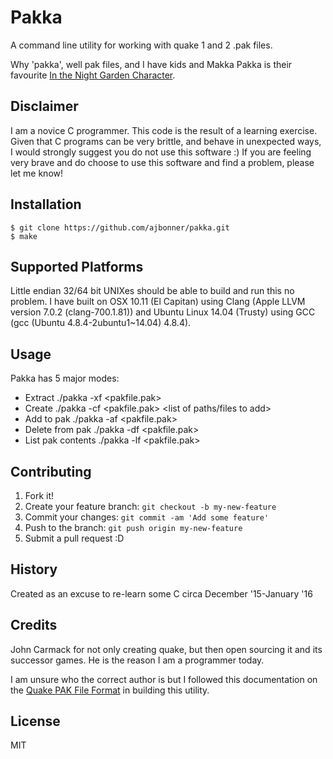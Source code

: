 # Pakka
A command line utility for working with quake 1 and 2 .pak files.

Why 'pakka', well pak files, and I have kids and Makka Pakka is their favourite
[In the Night Garden Character](http://www.inthenightgarden.co.uk/).

## Disclaimer
I am a novice C programmer. This code is the result of a learning exercise.
Given that C programs can be very brittle, and behave in unexpected ways,
I would strongly suggest you do not use this software :) If you are feeling
very brave and do choose to use this software and find a problem, please let
me know!

## Installation
    $ git clone https://github.com/ajbonner/pakka.git
    $ make

## Supported Platforms
Little endian 32/64 bit UNIXes should be able to build and run this no problem. I have
built on OSX 10.11 (El Capitan) using Clang (Apple LLVM version 7.0.2 (clang-700.1.81)) and 
Ubuntu Linux 14.04 (Trusty) using GCC (gcc (Ubuntu 4.8.4-2ubuntu1~14.04)
4.8.4).

## Usage
Pakka has 5 major modes:

* Extract ./pakka -xf <pakfile.pak>
* Create ./pakka -cf <pakfile.pak> <list of paths/files to add>
* Add to pak ./pakka -af <pakfile.pak> <list of files to add>
* Delete from pak ./pakka -df <pakfile.pak> <list of paths to remove>
* List pak contents ./pakka -lf <pakfile.pak>

## Contributing
1. Fork it!
2. Create your feature branch: `git checkout -b my-new-feature`
3. Commit your changes: `git commit -am 'Add some feature'`
4. Push to the branch: `git push origin my-new-feature`
5. Submit a pull request :D

## History
Created as an excuse to re-learn some C circa December '15-January '16

## Credits
John Carmack for not only creating quake, but then open sourcing it and its
successor games. He is the reason I am a programmer today.

I am unsure who the correct author is but I followed this documentation on
the [Quake PAK File Format](http://debian.fmi.uni-sofia.bg/~sergei/cgsr/docs/pak.txt)
in building this utility.

## License
MIT

